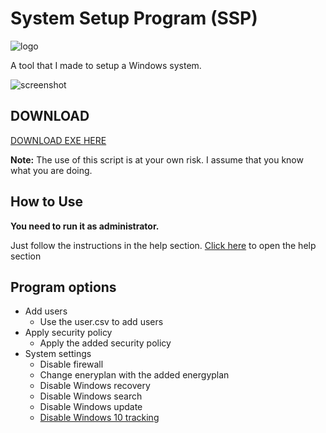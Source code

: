 # System Setup Program (SSP)
![logo](https://i.imgur.com/6O8msWc.png) 

A tool that I made to setup a Windows system.

![screenshot](https://i.imgur.com/9uZxP6T.png)

## DOWNLOAD

[DOWNLOAD EXE HERE](https://github.com/jebr/SSP/releases/)

**Note:** The use of this script is at your own risk. I assume that you know what you are doing.

## How to Use

**You need to run it as administrator.**

Just follow the instructions in the help section. [Click here](help.txt) to open the help section

## Program options
* Add users
  * Use the user.csv to add users
* Apply security policy
  * Apply the added security policy
* System settings
  * Disable firewall
  * Change eneryplan with the added energyplan
  * Disable Windows recovery
  * Disable Windows search
  * Disable Windows update
  * [Disable Windows 10 tracking](https://github.com/10se1ucgo/DisableWinTracking/releases/)
  

